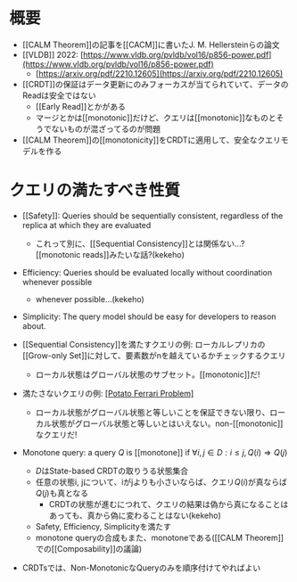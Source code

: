 # 概要
- [[CALM Theorem]]の記事を[[CACM]]に書いたJ. M. Hellersteinらの論文
- [[VLDB]] 2022: [https://www.vldb.org/pvldb/vol16/p856-power.pdf](https://www.vldb.org/pvldb/vol16/p856-power.pdf)
	- [https://arxiv.org/pdf/2210.12605](https://arxiv.org/pdf/2210.12605)
- [[CRDT]]の保証はデータ更新にのみフォーカスが当てられていて、データのReadは安全ではない
	- [[Early Read]]とかがある
	- マージとかは[[monotonic]]だけど、クエリは[[monotonic]]なものとそうでないものが混ざってるのが問題
- [[CALM Theorem]]の[[monotonicity]]をCRDTに適用して、安全なクエリモデルを作る

# クエリの満たすべき性質
- [[Safety]]: Queries should be sequentially consistent, regardless of the replica at which they are evaluated
	- これって別に、[[Sequential Consistency]]とは関係ない…? [[monotonic reads]]みたいな話?(kekeho)
- Efficiency: Queries should be evaluated locally without coordination whenever possible
	- whenever possible...(kekeho)
- Simplicity: The query model should be easy for developers to reason about.

- [[Sequential Consistency]]を満たすクエリの例: ローカルレプリカの[[Grow-only Set]]に対して、要素数がnを越えているかチェックするクエリ
	- ローカル状態はグローバル状態のサブセット。[[monotonic]]だ!
- 満たさないクエリの例: [[Potato Ferrari Problem]]([[2P-Set]]の全体集合を取るクエリ)
	- ローカル状態がグローバル状態と等しいことを保証できない限り、ローカル状態がグローバル状態と等しいとはいえない。non-[[monotonic]]なクエリだ!
- Monotone query: a query $Q$ is [[monotone]] if $\forall i, j \in D: i \le j, Q(i) \Rightarrow Q(j)$
	- $D$はState-based CRDTの取りうる状態集合
	- 任意の状態i, jについて、iがjよりも小さいならば、クエリ$Q(i)$が真ならば$Q(j)$も真となる
		- CRDTの状態が進むにつれて、クエリの結果は偽から真になることはあっても、真から偽に変わることはない(kekeho)
	- Safety, Efficiency, Simplicityを満たす
	- monotone queryの合成もまた、monotoneである([[CALM Theorem]]での[[Composability]]の議論)

- CRDTsでは、Non-MonotonicなQueryのみを順序付けてやればよい